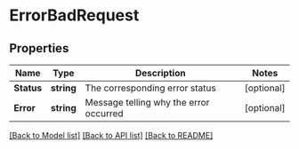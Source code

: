 # ErrorBadRequest

## Properties

Name | Type | Description | Notes
------------ | ------------- | ------------- | -------------
**Status** | **string** | The corresponding error status | [optional] 
**Error** | **string** | Message telling why the error occurred | [optional] 

[[Back to Model list]](../README.md#documentation-for-models) [[Back to API list]](../README.md#documentation-for-api-endpoints) [[Back to README]](../README.md)


